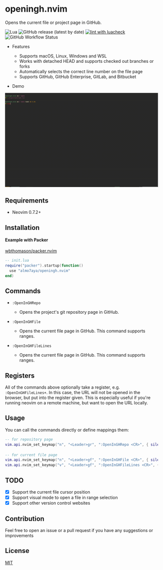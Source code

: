 # openingh.nvim
Opens the current file or project page in GitHub.

![Lua](https://img.shields.io/badge/Made%20with%20Lua-blueviolet.svg?style=for-the-badge&logo=lua)
![GitHub release (latest by date)](https://img.shields.io/github/v/release/almo7aya/openingh.nvim?style=for-the-badge)
[![lint with luacheck](https://img.shields.io/github/actions/workflow/status/almo7aya/openingh.nvim/lint.yml?style=for-the-badge)](https://github.com/Almo7aya/openingh.nvim/actions/workflows/lint.yml)
![GitHub Workflow Status](https://img.shields.io/github/actions/workflow/status/almo7aya/openingh.nvim/ci.yml?label=TESTS&style=for-the-badge)


  - Features
    - Supports macOS, Linux, Windows and WSL
    - Works with detached HEAD and supports checked out branches or forks
    - Automatically selects the correct line number on the file page 
    - Supports GitHub, GitHub Enterprise, GitLab, and Bitbucket  

  - Demo

![](./gifs/demo.gif)

## Requirements

  - Neovim 0.7.2+

## Installation

#### Example with Packer

[wbthomason/packer.nvim](https://github.com/wbthomason/packer.nvim)

```lua
-- init.lua
require("packer").startup(function()
  use "almo7aya/openingh.nvim"
end)
```

## Commands

- `:OpenInGHRepo`
  - Opens the project's git repository page in GitHub.

- `:OpenInGHFile`
  - Opens the current file page in GitHub. This command supports ranges.

- `:OpenInGHFileLines`
  - Opens the current file page in GitHub. This command supports ranges.


## Registers

All of the commands above optionally take a register, e.g. `:OpenInGHFileLines+`.
In this case, the URL will not be opened in the browser, but put into the register given.
This is especially useful if you're running neovim on a remote machine, but want to open the URL locally.

## Usage

You can call the commands directly or define mappings them:

```lua
-- for repository page
vim.api.nvim_set_keymap("n", "<Leader>gr", ":OpenInGHRepo <CR>", { silent = true, noremap = true })

-- for current file page
vim.api.nvim_set_keymap("n", "<Leader>gf", ":OpenInGHFile <CR>", { silent = true, noremap = true })
vim.api.nvim_set_keymap("v", "<Leader>gf", ":OpenInGHFileLines <CR>", { silent = true, noremap = true })
```

## TODO

  - [x] Support the current file cursor position
  - [x] Support visual mode to open a file in range selection 
  - [x] Support other version control websites 

## Contribution

Feel free to open an issue or a pull request if you have any suggestions or improvements 

## License

[MIT](./LICENSE)

